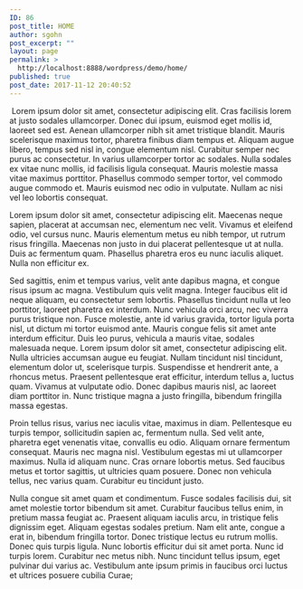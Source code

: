 ```yaml
---
ID: 86
post_title: HOME
author: sgohn
post_excerpt: ""
layout: page
permalink: >
  http://localhost:8888/wordpress/demo/home/
published: true
post_date: 2017-11-12 20:40:52
---
```

<img id="bg" src="http://localhost:8888/wordpress/demo/wp-content/uploads/2017/11/097_SARDINAS-e1509926811439.jpg" alt="" />
Lorem ipsum dolor sit amet, consectetur adipiscing elit. Cras facilisis lorem at justo sodales ullamcorper. Donec dui ipsum, euismod eget mollis id, laoreet sed est. Aenean ullamcorper nibh sit amet tristique blandit. Mauris scelerisque maximus tortor, pharetra finibus diam tempus et. Aliquam augue libero, tempus sed nisl in, congue elementum nisl. Curabitur semper nec purus ac consectetur. In varius ullamcorper tortor ac sodales. Nulla sodales ex vitae nunc mollis, id facilisis ligula consequat. Mauris molestie massa vitae maximus porttitor. Phasellus commodo semper tortor, vel commodo augue commodo et. Mauris euismod nec odio in vulputate. Nullam ac nisi vel leo lobortis consequat.

Lorem ipsum dolor sit amet, consectetur adipiscing elit. Maecenas neque sapien, placerat at accumsan nec, elementum nec velit. Vivamus et eleifend odio, vel cursus nunc. Mauris elementum metus eu nibh tempor, ut rutrum risus fringilla. Maecenas non justo in dui placerat pellentesque ut at nulla. Duis ac fermentum quam. Phasellus pharetra eros eu nunc iaculis aliquet. Nulla non efficitur ex.

Sed sagittis, enim et tempus varius, velit ante dapibus magna, et congue risus ipsum ac magna. Vestibulum quis velit magna. Integer faucibus elit id neque aliquam, eu consectetur sem lobortis. Phasellus tincidunt nulla ut leo porttitor, laoreet pharetra ex interdum. Nunc vehicula orci arcu, nec viverra purus tristique non. Fusce molestie, ante id varius gravida, tortor ligula porta nisl, ut dictum mi tortor euismod ante. Mauris congue felis sit amet ante interdum efficitur. Duis leo purus, vehicula a mauris vitae, sodales malesuada neque. Lorem ipsum dolor sit amet, consectetur adipiscing elit. Nulla ultricies accumsan augue eu feugiat. Nullam tincidunt nisl tincidunt, elementum dolor ut, scelerisque turpis. Suspendisse et hendrerit ante, a rhoncus metus. Praesent pellentesque erat efficitur, interdum tellus a, luctus quam. Vivamus at vulputate odio. Donec dapibus mauris nisl, ac laoreet diam porttitor in. Nunc tristique magna a justo fringilla, bibendum fringilla massa egestas.

Proin tellus risus, varius nec iaculis vitae, maximus in diam. Pellentesque eu turpis tempor, sollicitudin sapien ac, fermentum nulla. Sed velit ante, pharetra eget venenatis vitae, convallis eu odio. Aliquam ornare fermentum consequat. Mauris nec magna nisl. Vestibulum egestas mi ut ullamcorper maximus. Nulla id aliquam nunc. Cras ornare lobortis metus. Sed faucibus metus et tortor sagittis, ut ultricies quam posuere. Donec non vehicula tellus, nec varius quam. Curabitur eu tincidunt justo.

Nulla congue sit amet quam et condimentum. Fusce sodales facilisis dui, sit amet molestie tortor bibendum sit amet. Curabitur faucibus tellus enim, in pretium massa feugiat ac. Praesent aliquam iaculis arcu, in tristique felis dignissim eget. Aliquam egestas sodales pretium. Nam elit ante, congue a erat in, bibendum fringilla tortor. Donec tristique lectus eu rutrum mollis. Donec quis turpis ligula. Nunc lobortis efficitur dui sit amet porta. Nunc id turpis lorem. Curabitur nec metus nibh. Nunc tincidunt tellus ipsum, eget pulvinar dui varius ac. Vestibulum ante ipsum primis in faucibus orci luctus et ultrices posuere cubilia Curae;